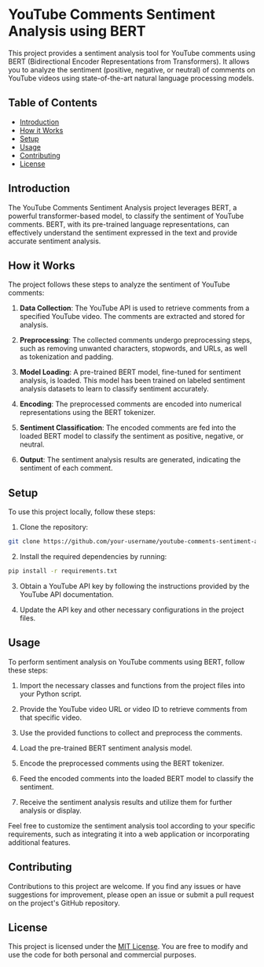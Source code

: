 # YouTube Comments Sentiment Analysis using BERT

This project provides a sentiment analysis tool for YouTube comments using BERT (Bidirectional Encoder Representations from Transformers). It allows you to analyze the sentiment (positive, negative, or neutral) of comments on YouTube videos using state-of-the-art natural language processing models.

## Table of Contents

- [Introduction](#introduction)
- [How it Works](#how-it-works)
- [Setup](#setup)
- [Usage](#usage)
- [Contributing](#contributing)
- [License](#license)

## Introduction

The YouTube Comments Sentiment Analysis project leverages BERT, a powerful transformer-based model, to classify the sentiment of YouTube comments. BERT, with its pre-trained language representations, can effectively understand the sentiment expressed in the text and provide accurate sentiment analysis.

## How it Works

The project follows these steps to analyze the sentiment of YouTube comments:

1. **Data Collection**: The YouTube API is used to retrieve comments from a specified YouTube video. The comments are extracted and stored for analysis.

2. **Preprocessing**: The collected comments undergo preprocessing steps, such as removing unwanted characters, stopwords, and URLs, as well as tokenization and padding.

3. **Model Loading**: A pre-trained BERT model, fine-tuned for sentiment analysis, is loaded. This model has been trained on labeled sentiment analysis datasets to learn to classify sentiment accurately.

4. **Encoding**: The preprocessed comments are encoded into numerical representations using the BERT tokenizer.

5. **Sentiment Classification**: The encoded comments are fed into the loaded BERT model to classify the sentiment as positive, negative, or neutral.

6. **Output**: The sentiment analysis results are generated, indicating the sentiment of each comment.

## Setup

To use this project locally, follow these steps:

1. Clone the repository:

```bash
git clone https://github.com/your-username/youtube-comments-sentiment-analysis.git
```

2. Install the required dependencies by running:

```bash
pip install -r requirements.txt
```

3. Obtain a YouTube API key by following the instructions provided by the YouTube API documentation.

4. Update the API key and other necessary configurations in the project files.

## Usage

To perform sentiment analysis on YouTube comments using BERT, follow these steps:

1. Import the necessary classes and functions from the project files into your Python script.

2. Provide the YouTube video URL or video ID to retrieve comments from that specific video.

3. Use the provided functions to collect and preprocess the comments.

4. Load the pre-trained BERT sentiment analysis model.

5. Encode the preprocessed comments using the BERT tokenizer.

6. Feed the encoded comments into the loaded BERT model to classify the sentiment.

7. Receive the sentiment analysis results and utilize them for further analysis or display.

Feel free to customize the sentiment analysis tool according to your specific requirements, such as integrating it into a web application or incorporating additional features.

## Contributing

Contributions to this project are welcome. If you find any issues or have suggestions for improvement, please open an issue or submit a pull request on the project's GitHub repository.

## License

This project is licensed under the [MIT License](LICENSE). You are free to modify and use the code for both personal and commercial purposes.

